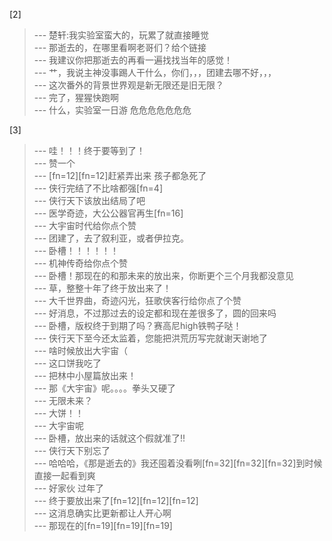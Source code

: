 
[2] 
>--- 楚轩:我实验室蛮大的，玩累了就直接睡觉<br>
>--- 那逝去的，在哪里看啊老哥们？给个链接<br>
>--- 我建议你把那逝去的再看一遍找找当年的感觉！<br>
>--- 艹，我说主神没事踢人干什么，你们，，，团建去哪不好，，，<br>
>--- 这次番外的背景世界观是新无限还是旧无限？<br>
>--- 完了，猩猩快跑啊<br>
>--- 什么，实验室一日游
危危危危危危危<br>

[3] 
>--- 哇！！！终于要等到了！<br>
>--- 赞一个<br>
>--- [fn=12][fn=12]赶紧弄出来 孩子都急死了<br>
>--- 侠行完结了不比啥都强[fn=4]<br>
>--- 侠行天下该放出结局了吧<br>
>--- 医学奇迹，大公公器官再生[fn=16]<br>
>--- 大宇宙时代给你点个赞<br>
>--- 团建了，去了叙利亚，或者伊拉克。<br>
>--- 卧槽！！！！！！<br>
>--- 机神传奇给你点个赞<br>
>--- 卧槽！那现在的和那未来的放出来，你断更个三个月我都没意见<br>
>--- 草，整整十年了终于放出来了！<br>
>--- 大千世界曲，奇迹闪光，狂歌侠客行给你点了个赞<br>
>--- 好消息，不过那过去的设定都和现在差很多了，圆的回来吗<br>
>--- 卧槽，版权终于到期了吗？赛高尼high铁鸭子哒！<br>
>--- 侠行天下至今还太监着，您能把洪荒历写完就谢天谢地了<br>
>--- 啥时候放出大宇宙（<br>
>--- 这口饼我吃了<br>
>--- 把林中小屋篇放出来！<br>
>--- 那《大宇宙》呢。。。。拳头又硬了<br>
>--- 无限未来？<br>
>--- 大饼！！<br>
>--- 大宇宙呢<br>
>--- 卧槽，放出来的话就这个假就准了!!<br>
>--- 侠行天下别忘了<br>
>--- 哈哈哈，《那是逝去的》我还囤着没看咧[fn=32][fn=32][fn=32]到时候直接一起看到爽<br>
>--- 好家伙 过年了<br>
>--- 终于要放出来了[fn=12][fn=12][fn=12]<br>
>--- 这消息确实比更新都让人开心啊<br>
>--- 那现在的[fn=19][fn=19][fn=19]<br>
